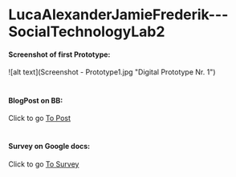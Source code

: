 # LucaAlexanderJamieFrederik---SocialTechnologyLab2

#### Screenshot of first Prototype:
![alt text](Screenshot - Prototype1.jpg "Digital Prototype Nr. 1")

#
#### BlogPost on BB:
Click to go [To Post](https://e-learn.sdu.dk/webapps/blogs-journals/execute/viewBlog?course_id=_413531_1&blog_id=_146873_1&blog_course_user_id=_24640272_1&type=blogs&group_id=&gml_reload=&callBackUrl=&allMembers=false)
#
#### Survey on Google docs:
Click to go [To Survey](https://docs.google.com/forms/d/e/1FAIpQLSd624A-XltRnu-C62V_ERgT4sGMmorNkrvL1-sL54vVZ_agXQ/viewform?usp=sf_link)


